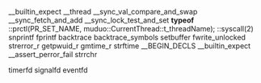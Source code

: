 __builtin_expect
__thread
__sync_val_compare_and_swap
__sync_fetch_and_add
__sync_lock_test_and_set
__typeof__
::prctl(PR_SET_NAME, muduo::CurrentThread::t_threadName);
::syscall(2)
snprintf
fprintf
backtrace
backtrace_symbols
setbuffer
fwrite_unlocked
strerror_r
getpwuid_r
gmtime_r
strftime
__BEGIN_DECLS
__builtin_expect
__assert_perror_fail
strrchr


timerfd
signalfd
eventfd
